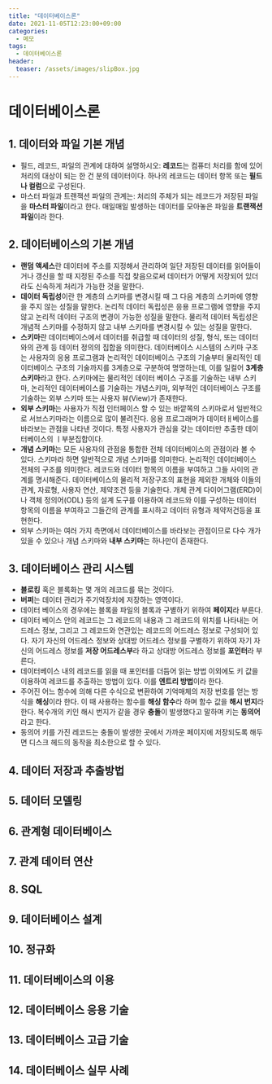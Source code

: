 ```yaml
---
title: "데이터베이스론"
date: 2021-11-05T12:23:00+09:00
categories:
  - 메모
tags:
  - 데이터베이스론
header:
  teaser: /assets/images/slipBox.jpg
---
```


# 데이터베이스론

## 1. 데이터와 파일 기본 개념

- 필드, 레코드, 파일의 관계에 대하여 설명하시오: **레코드**는 컴퓨터 처리를 함에 있어 처리의 대상이 되는 한 건 분의 데이터이다. 하나의 레코드는 데이터 항목 또는 **필드나 컬럼**으로 구성된다.
- 마스터 파일과 트랜잭션 파일의 관계는: 처리의 주체가 되는 레코드가 저장된 파일을 **마스터 파일**이라고 한다. 매일매일 발생하는 데이터를 모아놓은 파일을 **트랜잭션 파일**이라 한다.

## 2. 데이터베이스의 기본 개념

- **랜덤 액세스**란 데이터에 주소를 지정해서 관리하여 일단 저장된 데이터를 읽어들이거나 갱신을 할 때 지정된 주소를 직접 찾음으로써 데이터가 어떻게 저장되어 있더라도 신속하게 처리가 가능한 것을 말한다.
- **데이터 독립성**이란 한 계층의 스키마를 변경시킬 때 그 다음 계층의 스키마에 영향을 주지 않는 성질을 말한다. 논리적 데이터 독립성은 응용 프로그램에 영향을 주지 않고 논리적 데이터 구조의 변경이 가능한 성질을 말한다. 물리적 데이터 독립성은 개념적 스키마를 수정하지 않고 내부 스키마를 변경시킬 수 있는 성질을 말한다.
- **스키마**란 데이터베이스에서 데이터를 취급할 때 데이터의 성질, 형식, 또는 데이터와의 관계 등 데이터 정의의 집합을 의미한다. 데이터베이스 시스템의 스키마 구조는 사용자의 응용 프로그램과 논리적인 데이터베이스 구조의 기술부터 물리적인 데이터베이스 구조의 기술까지를 3계층으로 구분하여 명명하는데, 이를 일컬어 **3계층 스키마**라고 한다. 스키마에는 물리적인 데이터 베이스 구조를 기술하는 내부 스키마, 논리적인 데이터베이스를 기술하는 개념스키마, 외부적인 데이터베이스 구조를 기술하는 외부 스키마 또는 사용자 뷰(View)가 존재한다.
- **외부 스키마**는 사용자가 직접 인터페이스 할 수 있는 바깥쪽의 스키마로서 일반적으로 서브스키마라는 이름으로 많이 불려진다. 응용 프로그래머가 데이터ㅐ베이스를 바라보는 관점을 나타낸 것이다. 특정 사용자가 관심을 갖는 데이터만 추출한 데이터베이스의 ㅣ부분집합이다.
- **개념 스키마**는 모든 사용자의 관점을 통합한 전체 데이터베이스의 관점이라 볼 수 있다. 스키마라 하면 일반적으로 개념 스키마를 의미한다. 논리적인 데이터베이스 전체의 구조를 의미한다. 레코드와 데이터 항목의 이름을 부여하고 그들 사이의 관계를 명시해준다. 데이터베이스의 물리적 저장구조의 표현을 제외한 개체와 이들의 관계, 자료형, 사용자 연산, 제약조건 등을 기술한다. 개체 관계 다이어그램(ERD)이나 객체 정의어(ODL) 등의 설계 도구를 이용하여 레코드와 이를 구성하는 데이터 항목의 이름을 부여하고 그들간의 관계를 표시하고 데이터 유형과 제약저건등을 표현한다.
- 외부 스키마는 여러 가지 측면에서 데이터베이스를 바라보는 관점이므로 다수 개가 있을 수 있으나 개념 스키마와 **내부 스키마**는 하나만이 존재한다.

## 3. 데이터베이스 관리 시스템

- **블로킹** 혹은 블록화는 몇 개의 레코드를 묶는 것이다.
- **버퍼**는 데이터 관리가 주기억장치에 저장하는 영역이다.
- 데이터 베이스의 경우에는 블록을 파일의 블록과 구별하기 위하여 **페이지**라 부른다.
- 데이터 베이스 안의 레코드는 그 레코드의 내용과 그 레코드의 위치를 나타내는 어드레스 정보, 그리고 그 레코드와 연관있는 레코드의 어드레스 정보로 구성되어 있다. 자기 자신의 어드레스 정보와 상대방 어드레스 정보를 구별하기 위하여 자기 자신의 어드레스 정보를 **저장 어드레스부**라 하고 상대방 어드레스 정보를 **포인터**라 부른다.
- 데이터베이스 내의 레코드를 읽을 때 포인터를 더듬어 읽는 방법 이외에도 키 값을 이용하여 레코드를 추출하는 방법이 있다. 이를 **엔트리 방법**이라 한다.
- 주어진 어느 함수에 의해 다른 수식으로 변환하여 기억매체의 저장 번호를 얻는 방식을 **해싱**이라 한다. 이 때 사용하는 함수를 **해싱 함수**라 하며 함수 값을 **해시 번지**라 한다. 복수개의 키인 해시 번지가 같을 경우 **충돌**이 발생했다고 말하며 키는 **동의어**라고 한다.
- 동의어 키를 가진 레코드는 충돌이 발생한 곳에서 가까운 페이지에 저장되도록 해두면 디스크 헤드의 동작을 최소한으로 할 수 있다.

## 4. 데이터 저장과 추출방법

## 5. 데이터 모델링

## 6. 관계형 데이터베이스

## 7. 관계 데이터 연산

## 8. SQL

## 9. 데이터베이스 설계

## 10. 정규화

## 11. 데이터베이스의 이용

## 12. 데이터베이스 응용 기술

## 13. 데이터베이스 고급 기술

## 14. 데이터베이스 실무 사례
